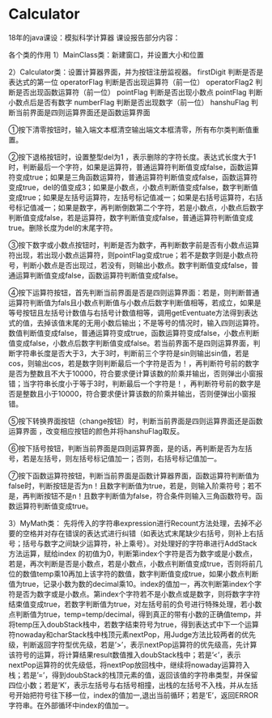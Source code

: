 # Calculator
18年的java课设：模拟科学计算器
课设报告部分内容：

各个类的作用
1）MainClass类：新建窗口，并设置大小和位置

2）Calculator类：设置计算器界面，并为按钮注册监视器。
firstDigit 判断是否是表达式的第一位
operatorFlag 判断是否出现运算符（前一位）
operatorFlag2 判断是否出现函数运算符（前一位）
pointFlag 判断是否出现小数点
pointFlag 判断小数点后是否有数字
numberFlag 判断是否出现数字（前一位）
hanshuFlag 判断当前界面是四则运算界面还是函数运算界面

①按下清零按钮时，输入端文本框清空输出端文本框清零，所有布尔类判断值重置。

②按下退格按钮时，设置整型del为1 ，表示删除的字符长度。表达式长度大于1时，判断最后一个字符，如果是运算符，普通运算符判断值变成false，函数运算符变成true；如果是三角函数运算符，普通运算符判断值变成false，函数运算符变成true，del的值变成3；如果是小数点，小数点判断值变成false，数字判断值变成true；如果是左括号运算符，左括号标记值减一；如果是右括号运算符，右括号标记值减一；如果是数字，再判断倒数第二个字符，若是小数点，小数点后数字判断值变成false，若是运算符，数字判断值变成false，普通运算符判断值变成true。删除长度为del的末尾字符。

③按下数字或小数点按钮时，判断是否为数字，再判断数字前是否有小数点运算符出现，若出现小数点运算符，则pointFlag变成true；若不是数字则是小数点符号，判断小数点是否出现过，若没有，则输出小数点。数字判断值变成false，普通运算判断值变成false，函数运算符判断值变成false。

④按下运算符按钮，首先判断当前界面是否是四则运算界面：若是，则判断普通运算符判断值为fals且小数点判断值与小数点后数字判断值相等，若成立，如果是等号按钮且左括号计数值与右括号计数值相等，调用getEventuate方法得到表达式的值，去掉该值末尾的无用小数后输出；不是等号的情况时，输入四则运算符。数值判断值变成false，普通运算符变成true，函数运算符变成false，小数点判断值变成false，小数点后数字判断值变成false。若当前界面不是四则运算界面，判断字符串长度是否大于3，大于3时，判断前三个字符是sin则输出sin值，若是cos，则输出cos，若是数字则判断最后一个字符是否为！，再判断符号前的数字是否为整数且不大于10000，符合要求便计算该数的阶乘并输出，否则弹出小窗报错；当字符串长度小于等于3时，判断最后一个字符是！，再判断符号前的数字是否是整数且小于10000，符合要求便计算该数的阶乘并输出，否则便弹出小窗报错。

⑤按下转换界面按钮（change按钮）时，判断当前界面是四则运算界面还是函数运算界面 ，改变相应按钮的颜色并将hanshuFlag取反。

⑥按下括号按钮，判断当前界面是四则运算界面，是的话，再判断是否为左括号，若是左括号，则左括号标记值加一；否则，右括号标记值加一。

⑦按下函数运算符按钮，判断当前界面是函数计算器界面，函数运算符判断值为false时，判断按钮是否为n！且数字判断值为true，若是，则输入阶乘符号；若不是，再判断按钮不是n！且数字判断值为false，符合条件则输入三角函数符号。函数运算符判断值变成true。

3）MyMath类： 
先将传入的字符串expression进行Recount方法处理，去掉不必要的空格并对存在错误的表达式进行纠错（如表达式末尾缺少右括号，则补上右括号；括号与数字之间缺少运算符，补上乘号）。对处理好的字符串进行AddStack方法运算，赋给index 的初值为0，判断第index个字符是否为数字或是小数点，若是，再次判断是否是小数点，若是小数点，小数点判断值变成true，否则将前几位的数值temp乘10再加上该字符的数值，数字判断值变成true，如果小数点判断值为true，记录小数为数的decimal乘10。index的值加一，再次判断第index个字符是否为数字或是小数点。第index个字符若不是小数点或是数字，则将数字字符结束值变成true，若数字判断值为true，对左括号前的负号进行特殊处理，若小数点判断值为true，temp=temp/decimal，得到真正的带有小数的正确值temp，并将temp压入doubStack栈中，若数字结束符号为true，得到表达式中下一个运算符nowaday和charStack栈中栈顶元素nextPop，用Judge方法比较两者的优先级，判断返回字符型优先级，若是’>’，表示nextPop运算符的优先级高，先计算该符号的运算，将计算结果result数值推入doubStack栈中；若是’<’，表示nextPop运算符的优先级低，将nextPop放回栈中，继续将nowaday运算符入栈；若是’=’，得到doubStack的栈顶元素的值，返回该值的字符串类型，并保留四位小数；若是’K’，表示左括号与右括号相撞，出栈的左括号不入栈，并从左括号开始把符号往下移一位，index的值加一,退出当前循环；若是’E’，返回ERROR字符串。在外部循环中index的值加一。

